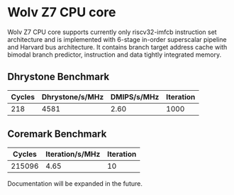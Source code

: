 # Wolv Z7 CPU core #

Wolv Z7 CPU core supports currently only riscv32-imfcb instruction set architecture and is implemented with 6-stage in-order superscalar pipeline and Harvard bus architecture. It contains branch target address cache with bimodal branch predictor, instruction and data tightly integrated memory.

## Dhrystone Benchmark ##
| Cycles | Dhrystone/s/MHz | DMIPS/s/MHz | Iteration |
| ------ | --------------- | ----------- | --------- |
|    218 |            4581 |        2.60 |      1000 |

## Coremark Benchmark ##
| Cycles | Iteration/s/MHz | Iteration |
| ------ | --------------- | --------- |
| 215096 |            4.65 |        10 |

Documentation will be expanded in the future.
